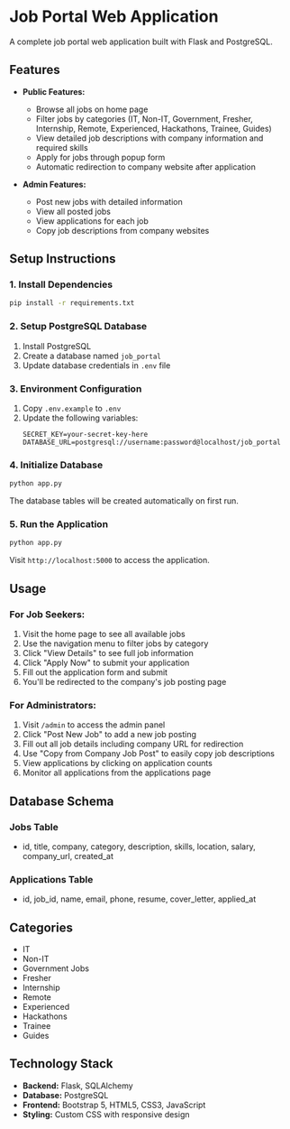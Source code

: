 # Job Portal Web Application

A complete job portal web application built with Flask and PostgreSQL.

## Features

- **Public Features:**
  - Browse all jobs on home page
  - Filter jobs by categories (IT, Non-IT, Government, Fresher, Internship, Remote, Experienced, Hackathons, Trainee, Guides)
  - View detailed job descriptions with company information and required skills
  - Apply for jobs through popup form
  - Automatic redirection to company website after application

- **Admin Features:**
  - Post new jobs with detailed information
  - View all posted jobs
  - View applications for each job
  - Copy job descriptions from company websites

## Setup Instructions

### 1. Install Dependencies
```bash
pip install -r requirements.txt
```

### 2. Setup PostgreSQL Database
1. Install PostgreSQL
2. Create a database named `job_portal`
3. Update database credentials in `.env` file

### 3. Environment Configuration
1. Copy `.env.example` to `.env`
2. Update the following variables:
   ```
   SECRET_KEY=your-secret-key-here
   DATABASE_URL=postgresql://username:password@localhost/job_portal
   ```

### 4. Initialize Database
```bash
python app.py
```
The database tables will be created automatically on first run.

### 5. Run the Application
```bash
python app.py
```

Visit `http://localhost:5000` to access the application.

## Usage

### For Job Seekers:
1. Visit the home page to see all available jobs
2. Use the navigation menu to filter jobs by category
3. Click "View Details" to see full job information
4. Click "Apply Now" to submit your application
5. Fill out the application form and submit
6. You'll be redirected to the company's job posting page

### For Administrators:
1. Visit `/admin` to access the admin panel
2. Click "Post New Job" to add a new job posting
3. Fill out all job details including company URL for redirection
4. Use "Copy from Company Job Post" to easily copy job descriptions
5. View applications by clicking on application counts
6. Monitor all applications from the applications page

## Database Schema

### Jobs Table
- id, title, company, category, description, skills, location, salary, company_url, created_at

### Applications Table
- id, job_id, name, email, phone, resume, cover_letter, applied_at

## Categories
- IT
- Non-IT
- Government Jobs
- Fresher
- Internship
- Remote
- Experienced
- Hackathons
- Trainee
- Guides

## Technology Stack
- **Backend:** Flask, SQLAlchemy
- **Database:** PostgreSQL
- **Frontend:** Bootstrap 5, HTML5, CSS3, JavaScript
- **Styling:** Custom CSS with responsive design